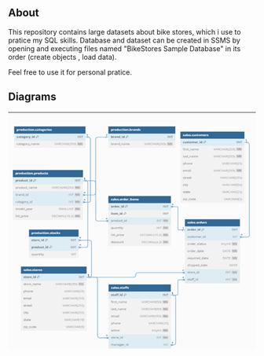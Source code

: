 ## About
This repository contains large datasets about bike stores, which i use to pratice my SQL skills. Database and dataset can be created  in SSMS by  opening and executing  files named "BikeStores Sample Database" in its order (create objects , load data).

Feel free to use it for personal pratice.

## Diagrams 


![Diagram of BikeStores Database](/diagram.png)

